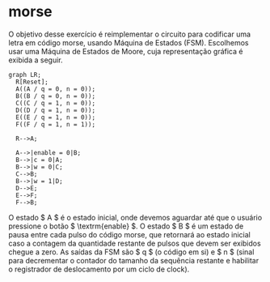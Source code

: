 morse
=====

O objetivo desse exercício é reimplementar o circuito para codificar uma letra
em código morse, usando Máquina de Estados (FSM). Escolhemos usar uma Máquina de
Estados de Moore, cuja representação gráfica é exibida a seguir.

```mermaid
graph LR;
  R[Reset];
  A((A / q = 0, n = 0));
  B((B / q = 0, n = 0));
  C((C / q = 1, n = 0));
  D((D / q = 1, n = 0));
  E((E / q = 1, n = 0));
  F((F / q = 1, n = 1));
                             
  R-->A;
                                  
  A-->|enable = 0|B;
  B-->|c = 0|A;
  B-->|w = 0|C;
  C-->B;
  B-->|w = 1|D;
  D-->E;
  E-->F;
  F-->B;
```

O estado $ A $ é o estado inicial, onde devemos aguardar até que o
usuário pressione o botão $ \textrm{enable} $. O estado $ B $ é um
estado de pausa entre cada pulso do código morse, que retornará ao
estado inicial caso a contagem da quantidade restante de pulsos que
devem ser exibidos chegue a zero. As saídas da FSM são $ q $ (o 
código em si) e $ n $ (sinal para decrementar o contador do tamanho da
sequência restante e habilitar o registrador de deslocamento 
por um ciclo de clock).
